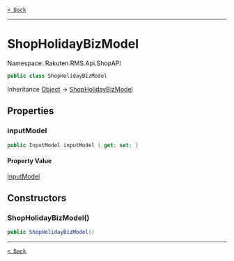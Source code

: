 [`< Back`](./)

---

# ShopHolidayBizModel

Namespace: Rakuten.RMS.Api.ShopAPI

```csharp
public class ShopHolidayBizModel
```

Inheritance [Object](https://docs.microsoft.com/en-us/dotnet/api/system.object) → [ShopHolidayBizModel](./rakuten.rms.api.shopapi.shopholidaybizmodel)

## Properties

### **inputModel**

```csharp
public InputModel inputModel { get; set; }
```

#### Property Value

[InputModel](./rakuten.rms.api.shopapi.shopholidaybizmodel.inputmodel)<br>

## Constructors

### **ShopHolidayBizModel()**

```csharp
public ShopHolidayBizModel()
```

---

[`< Back`](./)
